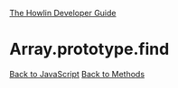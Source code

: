 [The Howlin Developer Guide](/index.md)



Array.prototype.find
====================

[Back to JavaScript](../index.md)
[Back to Methods](../methods.md)



